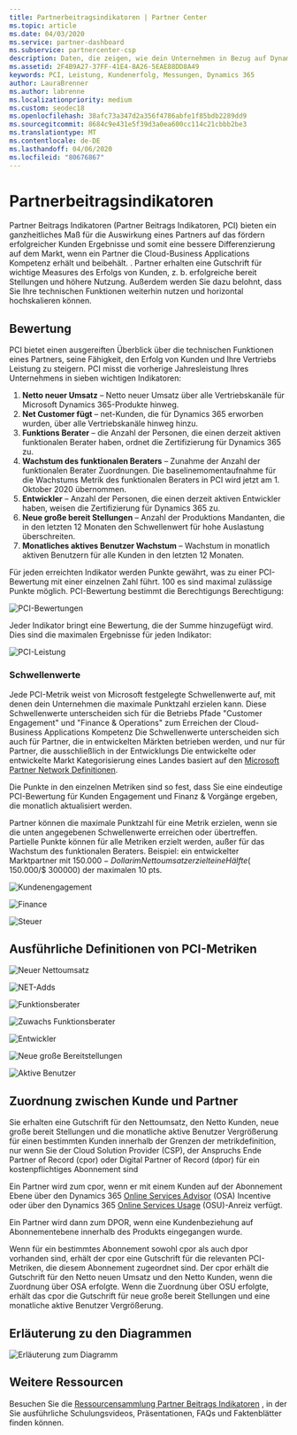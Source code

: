 ```yaml
---
title: Partnerbeitragsindikatoren | Partner Center
ms.topic: article
ms.date: 04/03/2020
ms.service: partner-dashboard
ms.subservice: partnercenter-csp
description: Daten, die zeigen, wie dein Unternehmen in Bezug auf Dynamics 365 Customer Engagement oder Dynamics 365 Finance and Operations abschneidet.
ms.assetid: 2F4B9A27-37FF-41E4-8A26-5EAE88DD8A49
keywords: PCI, Leistung, Kundenerfolg, Messungen, Dynamics 365
author: LauraBrenner
ms.author: labrenne
ms.localizationpriority: medium
ms.custom: seodec18
ms.openlocfilehash: 38afc73a347d2a356f4786abfe1f85bdb2289dd9
ms.sourcegitcommit: 8684c9e431e5f39d3a0ea600cc114c21cbbb2be3
ms.translationtype: MT
ms.contentlocale: de-DE
ms.lasthandoff: 04/06/2020
ms.locfileid: "80676867"
---
```

# <a name="partner-contribution-indicators"></a>Partnerbeitragsindikatoren

Partner Beitrags Indikatoren (Partner Beitrags Indikatoren, PCI) bieten ein ganzheitliches Maß für die Auswirkung eines Partners auf das fördern erfolgreicher Kunden Ergebnisse und somit eine bessere Differenzierung auf dem Markt, wenn ein Partner die Cloud-Business Applications Kompetenz erhält und beibehält. . Partner erhalten eine Gutschrift für wichtige Measures des Erfolgs von Kunden, z. b. erfolgreiche bereit Stellungen und höhere Nutzung. Außerdem werden Sie dazu belohnt, dass Sie Ihre technischen Funktionen weiterhin nutzen und horizontal hochskalieren können.


## <a name="scoring"></a>Bewertung

PCI bietet einen ausgereiften Überblick über die technischen Funktionen eines Partners, seine Fähigkeit, den Erfolg von Kunden und Ihre Vertriebs Leistung zu steigern. PCI misst die vorherige Jahresleistung Ihres Unternehmens in sieben wichtigen Indikatoren:

1. **Netto neuer Umsatz** – Netto neuer Umsatz über alle Vertriebskanäle für Microsoft Dynamics 365-Produkte hinweg.
2. **Net Customer fügt** – net-Kunden, die für Dynamics 365 erworben wurden, über alle Vertriebskanäle hinweg hinzu.
3. **Funktions Berater** – die Anzahl der Personen, die einen derzeit aktiven funktionalen Berater haben, ordnet die Zertifizierung für Dynamics 365 zu. 
4. **Wachstum des funktionalen Beraters** – Zunahme der Anzahl der funktionalen Berater Zuordnungen.  Die baselinemomentaufnahme für die Wachstums Metrik des funktionalen Beraters in PCI wird jetzt am 1. Oktober 2020 übernommen.  
5. **Entwickler** – Anzahl der Personen, die einen derzeit aktiven Entwickler haben, weisen die Zertifizierung für Dynamics 365 zu.
6. **Neue große bereit Stellungen** – Anzahl der Produktions Mandanten, die in den letzten 12 Monaten den Schwellenwert für hohe Auslastung überschreiten.
7. **Monatliches aktives Benutzer Wachstum** – Wachstum in monatlich aktiven Benutzern für alle Kunden in den letzten 12 Monaten.

Für jeden erreichten Indikator werden Punkte gewährt, was zu einer PCI-Bewertung mit einer einzelnen Zahl führt. 100 es sind maximal zulässige Punkte möglich. PCI-Bewertung bestimmt die Berechtigungs Berechtigung:

![PCI-Bewertungen](images/pcinew1.png)

Jeder Indikator bringt eine Bewertung, die der Summe hinzugefügt wird. Dies sind die maximalen Ergebnisse für jeden Indikator:

![PCI-Leistung](images/pci/perfnew.png)

### <a name="thresholds"></a>Schwellenwerte

Jede PCI-Metrik weist von Microsoft festgelegte Schwellenwerte auf, mit denen dein Unternehmen die maximale Punktzahl erzielen kann. Diese Schwellenwerte unterscheiden sich für die Betriebs Pfade "Customer Engagement" und "Finance & Operations" zum Erreichen der Cloud-Business Applications Kompetenz Die Schwellenwerte unterscheiden sich auch für Partner, die in entwickelten Märkten betrieben werden, und nur für Partner, die ausschließlich in der Entwicklungs  Die entwickelte oder entwickelte Markt Kategorisierung eines Landes basiert auf den [Microsoft Partner Network Definitionen](https://assetsprod.microsoft.com/mpn/mpn-developed-and-developing-countries.pdf).

Die Punkte in den einzelnen Metriken sind so fest, dass Sie eine eindeutige PCI-Bewertung für Kunden Engagement und Finanz & Vorgänge ergeben, die monatlich aktualisiert werden.

Partner können die maximale Punktzahl für eine Metrik erzielen, wenn sie die unten angegebenen Schwellenwerte erreichen oder übertreffen. Partielle Punkte können für alle Metriken erzielt werden, außer für das Wachstum des funktionalen Beraters. Beispiel: ein entwickelter Marktpartner mit $150.000-Dollar im Nettoumsatz erzielt eine Hälfte ($ 150.000/$ 300000) der maximalen 10 pts. 

![Kundenengagement](images/pci/custengagethresh.png)

![Finance](images/pci/table_2.png)

![Steuer](images/Table3.PNG) 


## <a name="detailed-definitions-of-pci-metrics"></a>Ausführliche Definitionen von PCI-Metriken

![Neuer Nettoumsatz](images/pci/netnewrevenue.png)

![NET-Adds](images/pci/netadds.png)


![Funktionsberater](images/pci/funcconsult.png)


![Zuwachs Funktionsberater](images/pci/4_Functional_consultant_growth.png)

![Entwickler](images/pci/developers.png) 

![Neue große Bereitstellungen](images/pci/largedeploy.png) 

![Aktive Benutzer](images/pci/activeusers.png)

## <a name="customer-to-partner-association"></a>Zuordnung zwischen Kunde und Partner

Sie erhalten eine Gutschrift für den Nettoumsatz, den Netto Kunden, neue große bereit Stellungen und die monatliche aktive Benutzer Vergrößerung für einen bestimmten Kunden innerhalb der Grenzen der metrikdefinition, nur wenn Sie der Cloud Solution Provider (CSP), der Anspruchs Ende Partner of Record (cpor) oder Digital Partner of Record (dpor) für ein kostenpflichtiges Abonnement sind

Ein Partner wird zum cpor, wenn er mit einem Kunden auf der Abonnement Ebene über den Dynamics 365 [Online Services Advisor](https://support.microsoft.com/help/4501560/online-services-advisor-osa-sell-incentives-faq) (OSA) Incentive oder über den Dynamics 365 [Online Services Usage](https://support.microsoft.com/help/4489988/online-services-usage-osu-incentives-faq) (OSU)-Anreiz verfügt.

Ein Partner wird dann zum DPOR, wenn eine Kundenbeziehung auf Abonnementebene innerhalb des Produkts eingegangen wurde.

Wenn für ein bestimmtes Abonnement sowohl cpor als auch dpor vorhanden sind, erhält der cpor eine Gutschrift für die relevanten PCI-Metriken, die diesem Abonnement zugeordnet sind. Der cpor erhält die Gutschrift für den Netto neuen Umsatz und den Netto Kunden, wenn die Zuordnung über OSA erfolgte. Wenn die Zuordnung über OSU erfolgte, erhält das cpor die Gutschrift für neue große bereit Stellungen und eine monatliche aktive Benutzer Vergrößerung. 

## <a name="how-to-read-the-charts"></a>Erläuterung zu den Diagrammen

![Erläuterung zum Diagramm](images/pci/howto.png)

## <a name="additional-resources"></a>Weitere Ressourcen

Besuchen Sie die [Ressourcensammlung Partner Beitrags Indikatoren](https://aka.ms/pcilearn) , in der Sie ausführliche Schulungsvideos, Präsentationen, FAQs und Faktenblätter finden können. 




